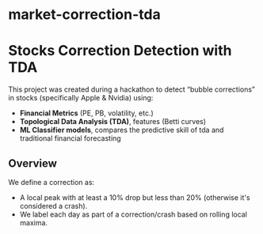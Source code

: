 # market-correction-tda

# Stocks Correction Detection with TDA

This project was created during a hackathon to detect “bubble corrections” in stocks (specifically Apple & Nvidia) using:
- **Financial Metrics** (PE, PB, volatility, etc.)
- **Topological Data Analysis (TDA)**, features (Betti curves)
- **ML Classifier models**, compares the predictive skill of tda and traditional financial forecasting

## Overview

We define a correction as:
- A local peak with at least a 10% drop but less than 20% (otherwise it's considered a crash).
- We label each day as part of a correction/crash based on rolling local maxima.
